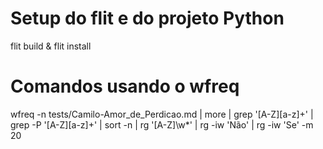 # Setup do flit e do projeto Python
flit build & flit install

# Comandos usando o wfreq 
wfreq -n tests/Camilo-Amor_de_Perdicao.md | more
                                          | grep '[A-Z][a-z]\+' 
                                          | grep -P '[A-Z][a-z]+' | sort -n 
                                          | rg '[A-Z]\w*'
                                          | rg -iw 'Não'
                                          | rg -iw 'Se'
      -m 20